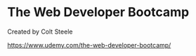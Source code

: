 # The Web Developer Bootcamp
Created by Colt Steele

https://www.udemy.com/the-web-developer-bootcamp/